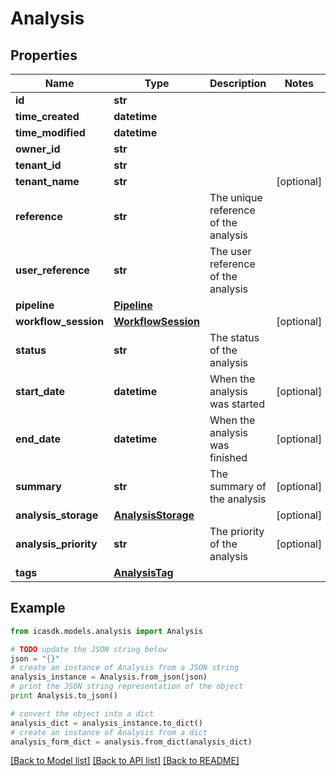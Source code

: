 # Analysis


## Properties
Name | Type | Description | Notes
------------ | ------------- | ------------- | -------------
**id** | **str** |  | 
**time_created** | **datetime** |  | 
**time_modified** | **datetime** |  | 
**owner_id** | **str** |  | 
**tenant_id** | **str** |  | 
**tenant_name** | **str** |  | [optional] 
**reference** | **str** | The unique reference of the analysis | 
**user_reference** | **str** | The user reference of the analysis | 
**pipeline** | [**Pipeline**](Pipeline.md) |  | 
**workflow_session** | [**WorkflowSession**](WorkflowSession.md) |  | [optional] 
**status** | **str** | The status of the analysis | 
**start_date** | **datetime** | When the analysis was started | [optional] 
**end_date** | **datetime** | When the analysis was finished | [optional] 
**summary** | **str** | The summary of the analysis | [optional] 
**analysis_storage** | [**AnalysisStorage**](AnalysisStorage.md) |  | [optional] 
**analysis_priority** | **str** | The priority of the analysis | [optional] 
**tags** | [**AnalysisTag**](AnalysisTag.md) |  | 

## Example

```python
from icasdk.models.analysis import Analysis

# TODO update the JSON string below
json = "{}"
# create an instance of Analysis from a JSON string
analysis_instance = Analysis.from_json(json)
# print the JSON string representation of the object
print Analysis.to_json()

# convert the object into a dict
analysis_dict = analysis_instance.to_dict()
# create an instance of Analysis from a dict
analysis_form_dict = analysis.from_dict(analysis_dict)
```
[[Back to Model list]](../README.md#documentation-for-models) [[Back to API list]](../README.md#documentation-for-api-endpoints) [[Back to README]](../README.md)



